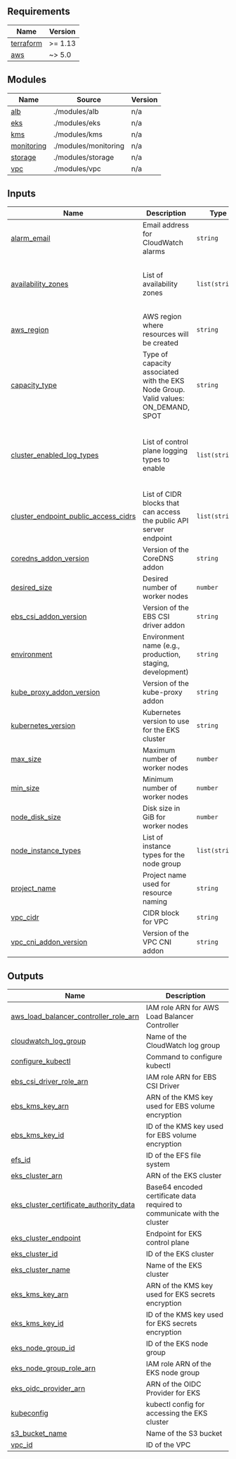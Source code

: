 <!-- BEGIN_TF_DOCS -->
## Requirements

| Name | Version |
|------|---------|
| <a name="requirement_terraform"></a> [terraform](#requirement\_terraform) | >= 1.13 |
| <a name="requirement_aws"></a> [aws](#requirement\_aws) | ~> 5.0 |

## Modules

| Name | Source | Version |
|------|--------|---------|
| <a name="module_alb"></a> [alb](#module\_alb) | ./modules/alb | n/a |
| <a name="module_eks"></a> [eks](#module\_eks) | ./modules/eks | n/a |
| <a name="module_kms"></a> [kms](#module\_kms) | ./modules/kms | n/a |
| <a name="module_monitoring"></a> [monitoring](#module\_monitoring) | ./modules/monitoring | n/a |
| <a name="module_storage"></a> [storage](#module\_storage) | ./modules/storage | n/a |
| <a name="module_vpc"></a> [vpc](#module\_vpc) | ./modules/vpc | n/a |

## Inputs

| Name | Description | Type | Default | Required |
|------|-------------|------|---------|:--------:|
| <a name="input_alarm_email"></a> [alarm\_email](#input\_alarm\_email) | Email address for CloudWatch alarms | `string` | `""` | no |
| <a name="input_availability_zones"></a> [availability\_zones](#input\_availability\_zones) | List of availability zones | `list(string)` | <pre>[<br/>  "us-east-1a",<br/>  "us-east-1b",<br/>  "us-east-1c"<br/>]</pre> | no |
| <a name="input_aws_region"></a> [aws\_region](#input\_aws\_region) | AWS region where resources will be created | `string` | `"us-east-1"` | no |
| <a name="input_capacity_type"></a> [capacity\_type](#input\_capacity\_type) | Type of capacity associated with the EKS Node Group. Valid values: ON\_DEMAND, SPOT | `string` | `"ON_DEMAND"` | no |
| <a name="input_cluster_enabled_log_types"></a> [cluster\_enabled\_log\_types](#input\_cluster\_enabled\_log\_types) | List of control plane logging types to enable | `list(string)` | <pre>[<br/>  "api",<br/>  "audit",<br/>  "authenticator",<br/>  "controllerManager",<br/>  "scheduler"<br/>]</pre> | no |
| <a name="input_cluster_endpoint_public_access_cidrs"></a> [cluster\_endpoint\_public\_access\_cidrs](#input\_cluster\_endpoint\_public\_access\_cidrs) | List of CIDR blocks that can access the public API server endpoint | `list(string)` | <pre>[<br/>  "0.0.0.0/0"<br/>]</pre> | no |
| <a name="input_coredns_addon_version"></a> [coredns\_addon\_version](#input\_coredns\_addon\_version) | Version of the CoreDNS addon | `string` | `"v1.11.1-eksbuild.9"` | no |
| <a name="input_desired_size"></a> [desired\_size](#input\_desired\_size) | Desired number of worker nodes | `number` | `2` | no |
| <a name="input_ebs_csi_addon_version"></a> [ebs\_csi\_addon\_version](#input\_ebs\_csi\_addon\_version) | Version of the EBS CSI driver addon | `string` | `"v1.31.0-eksbuild.1"` | no |
| <a name="input_environment"></a> [environment](#input\_environment) | Environment name (e.g., production, staging, development) | `string` | `"production"` | no |
| <a name="input_kube_proxy_addon_version"></a> [kube\_proxy\_addon\_version](#input\_kube\_proxy\_addon\_version) | Version of the kube-proxy addon | `string` | `"v1.30.0-eksbuild.3"` | no |
| <a name="input_kubernetes_version"></a> [kubernetes\_version](#input\_kubernetes\_version) | Kubernetes version to use for the EKS cluster | `string` | `"1.31"` | no |
| <a name="input_max_size"></a> [max\_size](#input\_max\_size) | Maximum number of worker nodes | `number` | `4` | no |
| <a name="input_min_size"></a> [min\_size](#input\_min\_size) | Minimum number of worker nodes | `number` | `1` | no |
| <a name="input_node_disk_size"></a> [node\_disk\_size](#input\_node\_disk\_size) | Disk size in GiB for worker nodes | `number` | `20` | no |
| <a name="input_node_instance_types"></a> [node\_instance\_types](#input\_node\_instance\_types) | List of instance types for the node group | `list(string)` | <pre>[<br/>  "t3.medium"<br/>]</pre> | no |
| <a name="input_project_name"></a> [project\_name](#input\_project\_name) | Project name used for resource naming | `string` | `"cloud-solutions"` | no |
| <a name="input_vpc_cidr"></a> [vpc\_cidr](#input\_vpc\_cidr) | CIDR block for VPC | `string` | `"10.0.0.0/16"` | no |
| <a name="input_vpc_cni_addon_version"></a> [vpc\_cni\_addon\_version](#input\_vpc\_cni\_addon\_version) | Version of the VPC CNI addon | `string` | `"v1.18.1-eksbuild.3"` | no |

## Outputs

| Name | Description |
|------|-------------|
| <a name="output_aws_load_balancer_controller_role_arn"></a> [aws\_load\_balancer\_controller\_role\_arn](#output\_aws\_load\_balancer\_controller\_role\_arn) | IAM role ARN for AWS Load Balancer Controller |
| <a name="output_cloudwatch_log_group"></a> [cloudwatch\_log\_group](#output\_cloudwatch\_log\_group) | Name of the CloudWatch log group |
| <a name="output_configure_kubectl"></a> [configure\_kubectl](#output\_configure\_kubectl) | Command to configure kubectl |
| <a name="output_ebs_csi_driver_role_arn"></a> [ebs\_csi\_driver\_role\_arn](#output\_ebs\_csi\_driver\_role\_arn) | IAM role ARN for EBS CSI Driver |
| <a name="output_ebs_kms_key_arn"></a> [ebs\_kms\_key\_arn](#output\_ebs\_kms\_key\_arn) | ARN of the KMS key used for EBS volume encryption |
| <a name="output_ebs_kms_key_id"></a> [ebs\_kms\_key\_id](#output\_ebs\_kms\_key\_id) | ID of the KMS key used for EBS volume encryption |
| <a name="output_efs_id"></a> [efs\_id](#output\_efs\_id) | ID of the EFS file system |
| <a name="output_eks_cluster_arn"></a> [eks\_cluster\_arn](#output\_eks\_cluster\_arn) | ARN of the EKS cluster |
| <a name="output_eks_cluster_certificate_authority_data"></a> [eks\_cluster\_certificate\_authority\_data](#output\_eks\_cluster\_certificate\_authority\_data) | Base64 encoded certificate data required to communicate with the cluster |
| <a name="output_eks_cluster_endpoint"></a> [eks\_cluster\_endpoint](#output\_eks\_cluster\_endpoint) | Endpoint for EKS control plane |
| <a name="output_eks_cluster_id"></a> [eks\_cluster\_id](#output\_eks\_cluster\_id) | ID of the EKS cluster |
| <a name="output_eks_cluster_name"></a> [eks\_cluster\_name](#output\_eks\_cluster\_name) | Name of the EKS cluster |
| <a name="output_eks_kms_key_arn"></a> [eks\_kms\_key\_arn](#output\_eks\_kms\_key\_arn) | ARN of the KMS key used for EKS secrets encryption |
| <a name="output_eks_kms_key_id"></a> [eks\_kms\_key\_id](#output\_eks\_kms\_key\_id) | ID of the KMS key used for EKS secrets encryption |
| <a name="output_eks_node_group_id"></a> [eks\_node\_group\_id](#output\_eks\_node\_group\_id) | ID of the EKS node group |
| <a name="output_eks_node_group_role_arn"></a> [eks\_node\_group\_role\_arn](#output\_eks\_node\_group\_role\_arn) | IAM role ARN of the EKS node group |
| <a name="output_eks_oidc_provider_arn"></a> [eks\_oidc\_provider\_arn](#output\_eks\_oidc\_provider\_arn) | ARN of the OIDC Provider for EKS |
| <a name="output_kubeconfig"></a> [kubeconfig](#output\_kubeconfig) | kubectl config for accessing the EKS cluster |
| <a name="output_s3_bucket_name"></a> [s3\_bucket\_name](#output\_s3\_bucket\_name) | Name of the S3 bucket |
| <a name="output_vpc_id"></a> [vpc\_id](#output\_vpc\_id) | ID of the VPC |
<!-- END_TF_DOCS -->